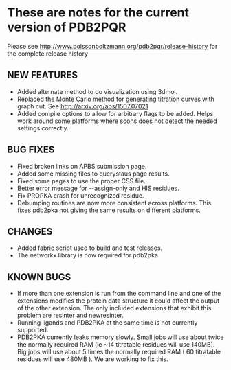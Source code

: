 # These are notes for the current version of PDB2PQR

Please see http://www.poissonboltzmann.org/pdb2pqr/release-history for the complete release history


## NEW FEATURES
* Added alternate method to do visualization using 3dmol.
* Replaced the Monte Carlo method for generating titration curves with graph cut. See http://arxiv.org/abs/1507.07021
* Added compile options to allow for arbitrary flags to be added. Helps work around some platforms where scons does not detect the needed settings correctly.

## BUG FIXES
* Fixed broken links on APBS submission page.
* Added some missing files to querystaus page results.
* Fixed some pages to use the proper CSS file.
* Better error message for --assign-only and HIS residues.
* Fix PROPKA crash for unrecognized residue.
* Debumping routines are now more consistent across platforms. This fixes pdb2pka not giving the same results on different platforms.

## CHANGES
* Added fabric script used to build and test releases.
* The networkx library is now required for pdb2pka.

## KNOWN BUGS
* If more than one extension is run from the command line and one of the extensions modifies the protein data structure it could affect the output of the other extension. The only included extensions that exhibit this problem are resinter and newresinter.
* Running ligands and PDB2PKA at the same time is not currently supported.
* PDB2PKA currently leaks memory slowly. Small jobs will use about twice the normally required RAM (ie ~14 titratable residues will use 140MB). Big jobs will use about 5 times the normally required RAM ( 60 titratable residues will use 480MB ). We are working to fix this.
